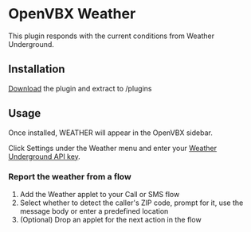 # OpenVBX Weather

This plugin responds with the current conditions from Weather Underground.

## Installation

[Download][1] the plugin and extract to /plugins

[1]: https://github.com/chadsmith/OpenVBX-Plugin-Weather/archives/master

## Usage

Once installed, WEATHER will appear in the OpenVBX sidebar.

Click Settings under the Weather menu and enter your [Weather Underground API key][2].

[2]: http://www.wunderground.com/weather/api/

### Report the weather from a flow

1. Add the Weather applet to your Call or SMS flow
2. Select whether to detect the caller's ZIP code, prompt for it, use the message body or enter a predefined location
3. (Optional) Drop an applet for the next action in the flow